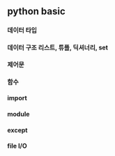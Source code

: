 ## python basic
#### 데이터 타입
#### 데이터 구조 리스트, 튜플, 딕셔너리, set
#### 제어문
#### 함수
#### import
#### module
#### except
#### file I/O
